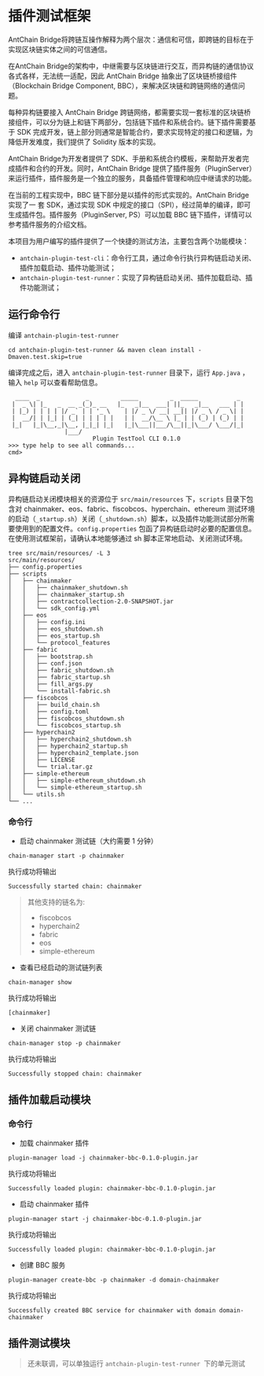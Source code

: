 # 插件测试框架

AntChain Bridge将跨链互操作解释为两个层次：通信和可信，即跨链的目标在于实现区块链实体之间的可信通信。

在AntChain Bridge的架构中，中继需要与区块链进行交互，而异构链的通信协议各式各样，无法统一适配，因此 AntChain Bridge 抽象出了区块链桥接组件（Blockchain Bridge Component, BBC），来解决区块链和跨链网络的通信问题。

每种异构链要接入 AntChain Bridge 跨链网络，都需要实现一套标准的区块链桥接组件，可以分为链上和链下两部分，包括链下插件和系统合约。链下插件需要基于 SDK 完成开发，链上部分则通常是智能合约，要求实现特定的接口和逻辑，为降低开发难度，我们提供了 Solidity 版本的实现。

AntChain Bridge为开发者提供了 SDK、手册和系统合约模板，来帮助开发者完成插件和合约的开发。同时，AntChain Bridge 提供了插件服务（PluginServer）来运行插件，插件服务是一个独立的服务，具备插件管理和响应中继请求的功能。

在当前的工程实现中，BBC 链下部分是以插件的形式实现的。AntChain Bridge 实现了一 套 SDK，通过实现 SDK 中规定的接口（SPI），经过简单的编译，即可生成插件包。插件服务（PluginServer, PS）可以加载 BBC 链下插件，详情可以参考插件服务的介绍文档。

本项目为用户编写的插件提供了一个快捷的测试方法，主要包含两个功能模块：

- `antchain-plugin-test-cli`：命令行工具，通过命令行执行异构链启动关闭、插件加载启动、插件功能测试；
- `antchain-plugin-test-runner`：实现了异构链启动关闭、插件加载启动、插件功能测试；



## 运行命令行

编译 `antchain-plugin-test-runner`

```shell
cd antchain-plugin-test-runner && maven clean install -Dmaven.test.skip=true
```

编译完成之后，进入 `antchain-plugin-test-runner` 目录下，运行 `App.java` ，输入 `help` 可以查看帮助信息。

```shell
  ____  _             _         _____         _  _____           _ 
 |  _ \| |_   _  __ _(_)_ __   |_   _|__  ___| ||_   _|__   ___ | |
 | |_) | | | | |/ _` | | '_ \    | |/ _ \/ __| __|| |/ _ \ / _ \| |
 |  __/| | |_| | (_| | | | | |   | |  __/\__ \ |_ | | (_) | (_) | |
 |_|   |_|\__,_|\__, |_|_| |_|   |_|\___||___/\__||_|\___/ \___/|_|
                |___/                                               
                        Plugin TestTool CLI 0.1.0
>>> type help to see all commands...
cmd> 
```



## 异构链启动关闭

异构链启动关闭模块相关的资源位于 `src/main/resources` 下，`scripts` 目录下包含对 chainmaker、eos、fabric、fiscobcos、hyperchain、ethereum 测试环境的启动（`_startup.sh`）关闭（`_shutdown.sh`）脚本，以及插件功能测试部分所需要使用到的配置文件。`config.properties` 包函了异构链启动时必要的配置信息。在使用测试框架前，请确认本地能够通过 sh 脚本正常地启动、关闭测试环境。

```shell
tree src/main/resources/ -L 3
src/main/resources/
├── config.properties
├── scripts
│   ├── chainmaker
│   │   ├── chainmaker_shutdown.sh
│   │   ├── chainmaker_startup.sh
│   │   ├── contractcollection-2.0-SNAPSHOT.jar
│   │   └── sdk_config.yml
│   ├── eos
│   │   ├── config.ini
│   │   ├── eos_shutdown.sh
│   │   ├── eos_startup.sh
│   │   └── protocol_features
│   ├── fabric
│   │   ├── bootstrap.sh
│   │   ├── conf.json
│   │   ├── fabric_shutdown.sh
│   │   ├── fabric_startup.sh
│   │   ├── fill_args.py
│   │   └── install-fabric.sh
│   ├── fiscobcos
│   │   ├── build_chain.sh
│   │   ├── config.toml
│   │   ├── fiscobcos_shutdown.sh
│   │   └── fiscobcos_startup.sh
│   ├── hyperchain2
│   │   ├── hyperchain2_shutdown.sh
│   │   ├── hyperchain2_startup.sh
│   │   ├── hyperchain2_template.json
│   │   ├── LICENSE
│   │   └── trial.tar.gz
│   ├── simple-ethereum
│   │   ├── simple-ethereum_shutdown.sh
│   │   └── simple-ethereum_startup.sh
│   └── utils.sh
└── ...
```



### 命令行

- 启动 chainmaker 测试链（大约需要 1 分钟）

```shell
chain-manager start -p chainmaker
```

执行成功将输出

```shell
Successfully started chain: chainmaker
```

>  其他支持的链名为:
>
> - fiscobcos
> - hyperchain2
> - fabric
> - eos
> - simple-ethereum



- 查看已经启动的测试链列表

```shell
chain-manager show
```

执行成功将输出

```shell
[chainmaker]
```



- 关闭 chainmaker 测试链

```shell
chain-manager stop -p chainmaker
```

执行成功将输出

```shell
Successfully stopped chain: chainmaker
```





## 插件加载启动模块

### 命令行

- 加载 chainmaker 插件

```shell
plugin-manager load -j chainmaker-bbc-0.1.0-plugin.jar
```

执行成功将输出

```shell
Successfully loaded plugin: chainmaker-bbc-0.1.0-plugin.jar
```



- 启动 chainmaker 插件

```shell
plugin-manager start -j chainmaker-bbc-0.1.0-plugin.jar
```

执行成功将输出

```shell
Successfully loaded plugin: chainmaker-bbc-0.1.0-plugin.jar
```



- 创建 BBC 服务

```shell
plugin-manager create-bbc -p chainmaker -d domain-chainmaker
```

执行成功将输出

```shell
Successfully created BBC service for chainmaker with domain domain-chainmaker
```





## 插件测试模块

> 还未联调，可以单独运行 `antchain-plugin-test-runner `下的单元测试
